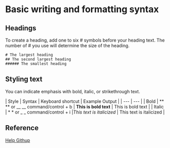 # Basic writing and formatting syntax
## Headings
To create a heading, add one to six # symbols before your heading text. The number of # you use will determine the size of the heading.
```
# The largest heading
## The second largest heading
###### The smallest heading
```
## Styling text
You can indicate emphasis with bold, italic, or strikethrough text.

|   Style   |   Syntax  |   Keyboard shortcut   |   Example	Output  |
| ---   |   --- |
|   Bold    |   ** ** or __ __	command/control + b |	**This is bold text**   |   This is bold text   |
|   Italic  |	* * or _ _	command/control + i	    |*This text is italicized*	|   This text is italicized |

## Reference
[Help Githup](https://help.github.com/en/github/writing-on-github/basic-writing-and-formatting-syntax)